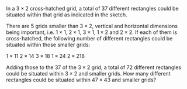 In a $3 \times 2$ cross-hatched grid, a total of $37$ different rectangles could be situated within that grid as indicated in the sketch.

There are $5$ grids smaller than $3 \times 2$, vertical and horizontal dimensions being important, i.e. $1 \times 1$, $2 \times 1$, $3 \times 1$, $1 \times 2$ and $2 \times 2$. If each of them is cross-hatched, the following number of different rectangles could be situated within those smaller grids:

$1 \times 1$$1$
$2 \times 1$$4$
$3 \times 1$$8$
$1 \times 2$$4$
$2 \times 2$$18$

Adding those to the $37$ of the $3 \times 2$ grid, a total of $72$ different rectangles could be situated within $3 \times 2$ and smaller grids.
How many different rectangles could be situated within $47 \times 43$ and smaller grids?
